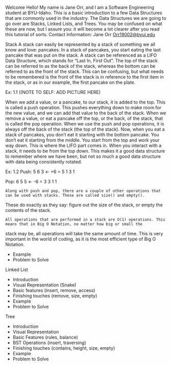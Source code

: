 Welcome
Hello! My name is Jane Orr, and I am a Software Engineering student at BYU-Idaho. This is a basic introduction to a few Data Structures that are commonly used in the industry. The Data Structures we are going to go over are Stacks, Linked Lists, and Trees. You may be confused on what these are now, but I assure you: it will become a lot clearer after you read this tutorial of sorts.
Contact Information:
Jane Orr
Orr19002@byui.edu

Stack
A stack can easily be represented by a stack of something we all know and love: pancakes. 
  In a stack of pancakes, you start eating the last pancake that was put on the stack. A stack can be referenced as a LIFO Data Structure, which stands for 
  “Last In, First Out”. The top of the stack can be referred to as the back of the stack, whereas the bottom can be referred to as the front of the stack. 
  This can be confusing, but what needs to be remembered is the front of the stack is in reference to the first item in the stack, or as in our example, 
  the first pancake on the plate. 

Ex: 1.1
 ((NOTE TO SELF: ADD PICTURE HERE)

When we add a value, or a pancake, to our stack, it is added to the top. This is called a push operation. This pushes everything down to make room for 
  the new value, and we can add that value to the back of the stack. When we remove a value, or eat a pancake off the top, or the back, of the stack, 
  that is called the pop operation. When we use the push and pop operations, it is always off the back of the stack (the top of the stack).
Now, when you eat a stack of pancakes, you don’t eat it starting with the bottom pancake. You don’t eat it starting from the middle. 
  You start from the top and work your way down. This is where the LIFO part comes in. When you interact with a stack, 
  it needs to be from the top down. This makes it a good data structure to remember where we have been, but not so much a good 
  data structure with data being consistently rotated.

Ex: 1.2
Push: 
5								    6
3		<-		+6		=		    5
1								    3
								    1

Pop:
6								    5
5		<-		-6		=		    3
3								    1
1								

	Along with push and pop, there are a couple of other operations that can be used with stacks. These are called size() and empty(). 
  These do exactly as they say: figure out the size of the stack, or empty the contents of the stack. 
  
  	All operations that are performed in a stack are O(1) operations. This means that in Big O Notation, no matter how big or small the
  stack may be, all operations will take the same amount of time. This is very important in the world of coding, as it is the most
  efficient type of Big O Notation.
  
-	Example
-	Problem to Solve

Linked List
-	Introduction
-	Visual Representation (Snake)
-	Basic features (insert, remove, access)
-	Finishing touches (remove, size, empty)
-	Example
-	Problem to Solve

Tree
-	Introduction
-	Visual Representation
-	Basic Features (rules, balance)
-	BST Operations (insert, traversing)
-	Finishing touches (contains, height, size, empty)
-	Example
-	Problem to Solve
